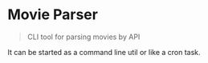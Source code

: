# Movie Parser

> CLI tool for parsing movies by API

It can be started as a command line util or like a cron task.

